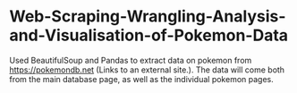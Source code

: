 # Web-Scraping-Wrangling-Analysis-and-Visualisation-of-Pokemon-Data

Used BeautifulSoup and Pandas to extract data on pokemon from https://pokemondb.net (Links to an external site.). The data will come both from the main database page, as well as the individual pokemon pages.
